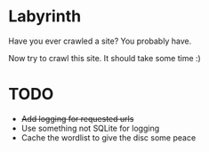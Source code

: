 # Labyrinth

Have you ever crawled a site? You probably have.

Now try to crawl this site. It should take some time :)

# TODO

* ~~Add logging for requested urls~~
* Use something not SQLite for logging
* Cache the wordlist to give the disc some peace
